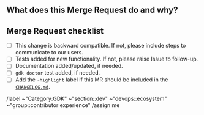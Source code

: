 ## What does this Merge Request do and why?

<!-- Briefly describe what this Merge Request does and why. -->

## Merge Request checklist

- [ ] This change is backward compatible. If not, please include steps to communicate to our users.
- [ ] Tests added for new functionality. If not, please raise Issue to follow-up.
- [ ] Documentation added/updated, if needed.
- [ ] `gdk doctor` test added, if needed.
- [ ] Add the `~highlight` label if this MR should be included in the [`CHANGELOG.md`](https://gitlab.com/gitlab-org/gitlab-development-kit/-/blob/main/CHANGELOG.md).

/label ~"Category:GDK" ~"section::dev" ~"devops::ecosystem" ~"group::contributor experience"
/assign me
